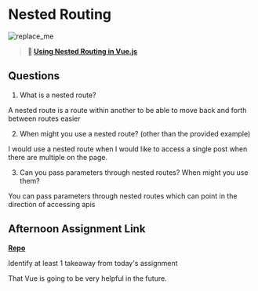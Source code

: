 # Nested Routing

![replace_me](https://codeworks.blob.core.windows.net/public/assets/img/illustrations/placeholder.svg)

> **📖 [Using Nested Routing in Vue.js](https://codeworksacademy.com/fs-student-guide/resources/wk6/04-Child-Routes)**

## Questions

1. What is a nested route?

A nested route is a route within another to be able to move back and forth between routes easier

2. When might you use a nested route? (other than the provided example)

I would use a nested route when I would like to access a single post when there are multiple on the page.

3. Can you pass parameters through nested routes? When might you use them?

You can pass parameters through nested routes which can point in the direction of accessing apis

## Afternoon Assignment Link

**[Repo](https://github.com/DrakeGraham4/bloggr)**

Identify at least 1 takeaway from today's assignment

That Vue is going to be very helpful in the future.

